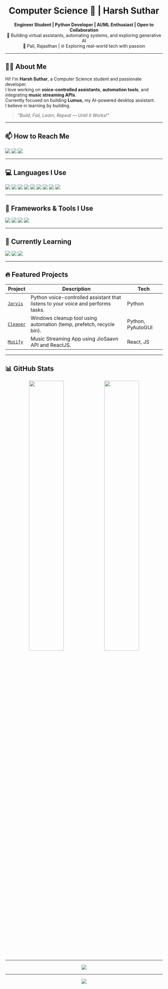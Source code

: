 <h1 align="center">Computer Science 🚀 | Harsh Suthar</h1>

<p align="center">
  <b>Engineer Student | Python Developer | AI/ML Enthusiast | Open to Collaboration</b><br>
  🧠 Building virtual assistants, automating systems, and exploring generative AI<br>
  📍 Pali, Rajasthan | 🌐 Exploring real-world tech with passion
</p>

---

## 🧑‍💻 About Me

Hi! I'm **Harsh Suthar**, a Computer Science student and passionate developer.  
I love working on **voice-controlled assistants**, **automation tools**, and integrating **music streaming APIs**.  
Currently focused on building **Lumus**, my AI-powered desktop assistant.  
I believe in learning by building.  
> *"Build, Fail, Learn, Repeat — Until It Works!"*

---

## 📫 How to Reach Me

<p align="left">
  <a href="mailto:hsuthar1125@gmail.com"><img src="https://img.shields.io/badge/Gmail-D14836?style=for-the-badge&logo=gmail&logoColor=white"/></a>
  <a href="https://github.com/itz-Harsh"><img src="https://img.shields.io/badge/GitHub-181717?style=for-the-badge&logo=github&logoColor=white"/></a>
  <a href="https://instagram.com/_harsh_str"><img src="https://img.shields.io/badge/Instagram-E4405F?style=for-the-badge&logo=instagram&logoColor=white"/></a>
</p>

---

## 💻 Languages I Use

<p>
  <img src="https://img.shields.io/badge/Python-3776AB?style=for-the-badge&logo=python&logoColor=white"/>
  <img src="https://img.shields.io/badge/JavaScript-F7DF1E?style=for-the-badge&logo=javascript&logoColor=black"/>
  <img src="https://img.shields.io/badge/TypeScript-3178C6?style=for-the-badge&logo=typescript&logoColor=white"/>
  <img src="https://img.shields.io/badge/CSS3-1572B6?style=for-the-badge&logo=css3&logoColor=white"/>
  <img src="https://img.shields.io/badge/C-00599C?style=for-the-badge&logo=c&logoColor=white"/>
  <img src="https://img.shields.io/badge/C++-00599C?style=for-the-badge&logo=c%2B%2B&logoColor=white"/>
  <img src="https://img.shields.io/badge/Java-007396?style=for-the-badge&logo=java&logoColor=white"/>
  <img src="https://img.shields.io/badge/Python-3776AB?style=for-the-badge&logo=python&logoColor=white"/>
  <img src="https://img.shields.io/badge/HTML5-E34F26?style=for-the-badge&logo=html5&logoColor=white"/>
</p>

---

## 🧰 Frameworks & Tools I Use

<p>
  <img src="https://img.shields.io/badge/ReactJS-20232A?style=for-the-badge&logo=react&logoColor=61DAFB"/>
  <img src="https://img.shields.io/badge/PyAutoGUI-FFD43B?style=for-the-badge&logo=python&logoColor=black"/>
  <img src="https://img.shields.io/badge/Tkinter-FF6F00?style=for-the-badge&logo=python&logoColor=white"/>
  <img src="https://img.shields.io/badge/Flask-000000?style=for-the-badge&logo=flask&logoColor=white"/>
</p>

---

## 🧠 Currently Learning

<p>
  <img src="https://img.shields.io/badge/Machine%20Learning-F7931E?style=for-the-badge&logo=scikit-learn&logoColor=black"/>
  <img src="https://img.shields.io/badge/Data%20Science-4B8BBE?style=for-the-badge&logo=python&logoColor=white"/>
  <img src="https://img.shields.io/badge/OpenAI-412991?style=for-the-badge&logo=openai&logoColor=white"/>
</p>

---

## 🔥 Featured Projects

| Project | Description | Tech |
|--------|-------------|------|
| [`Jarvis`](https://github.com/itz-Harsh/Jarvis) | Python voice-controlled assistant that listens to your voice and performs tasks. | Python |
| [`Cleaner`](https://github.com/itz-Harsh/Cleaner) | Windows cleanup tool using automation (temp, prefetch, recycle bin). | Python, PyAutoGUI |
| [`Musify`](https://github.com/itz-Harsh/Musify) | Music Streaming App using JioSaavn API and ReactJS. | React, JS |


---

## 📊 GitHub Stats

<p align="center">
  <img src="https://github-readme-stats.vercel.app/api?username=itz-Harsh&show_icons=true&theme=tokyonight" width="47%" />
  <img src="https://streak-stats.demolab.com?user=itz-Harsh&theme=tokyonight" width="47%" />
</p>

---

<p align="center">
  <img src="https://github-profile-trophy.vercel.app/?username=itz-Harsh&theme=onedark&no-frame=true&no-bg=true&margin-w=4"/>
</p>

---

<p align="center">
  <img src="https://capsule-render.vercel.app/api?type=waving&color=gradient&height=120&section=footer"/>
</p>
